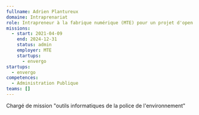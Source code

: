 ```yaml
---
fullname: Adrien Plantureux
domaine: Intraprenariat
role: Intrapreneur à la fabrique numérique (MTE) pour un projet d'open data sur les données Loi sur l'eau
missions:
  - start: 2021-04-09
    end: 2024-12-31
    status: admin
    employer: MTE
    startups:
      - envergo
startups:
  - envergo
competences:
  - Administration Publique
teams: []
---
```

Chargé de mission "outils informatiques de la police de l'environnement"